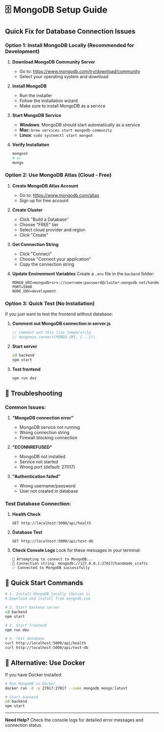 # 🗄️ MongoDB Setup Guide

## Quick Fix for Database Connection Issues

### Option 1: Install MongoDB Locally (Recommended for Development)

1. **Download MongoDB Community Server**
   - Go to: https://www.mongodb.com/try/download/community
   - Select your operating system and download

2. **Install MongoDB**
   - Run the installer
   - Follow the installation wizard
   - Make sure to install MongoDB as a service

3. **Start MongoDB Service**
   - **Windows**: MongoDB should start automatically as a service
   - **Mac**: `brew services start mongodb-community`
   - **Linux**: `sudo systemctl start mongod`

4. **Verify Installation**
   ```bash
   mongosh
   # or
   mongo
   ```

### Option 2: Use MongoDB Atlas (Cloud - Free)

1. **Create MongoDB Atlas Account**
   - Go to: https://www.mongodb.com/atlas
   - Sign up for free account

2. **Create Cluster**
   - Click "Build a Database"
   - Choose "FREE" tier
   - Select cloud provider and region
   - Click "Create"

3. **Get Connection String**
   - Click "Connect"
   - Choose "Connect your application"
   - Copy the connection string

4. **Update Environment Variables**
   Create a `.env` file in the `backend` folder:
   ```env
   MONGO_URI=mongodb+srv://username:password@cluster.mongodb.net/handmade_crafts
   PORT=5000
   NODE_ENV=development
   ```

### Option 3: Quick Test (No Installation)

If you just want to test the frontend without database:

1. **Comment out MongoDB connection in server.js**
   ```javascript
   // Comment out this line temporarily
   // mongoose.connect(MONGO_URI, {...});
   ```

2. **Start server**
   ```bash
   cd backend
   npm start
   ```

3. **Test frontend**
   ```bash
   npm run dev
   ```

## 🔧 Troubleshooting

### Common Issues:

1. **"MongoDB connection error"**
   - MongoDB service not running
   - Wrong connection string
   - Firewall blocking connection

2. **"ECONNREFUSED"**
   - MongoDB not installed
   - Service not started
   - Wrong port (default: 27017)

3. **"Authentication failed"**
   - Wrong username/password
   - User not created in database

### Test Database Connection:

1. **Health Check**
   ```
   GET http://localhost:5000/api/health
   ```

2. **Database Test**
   ```
   GET http://localhost:5000/api/test-db
   ```

3. **Check Console Logs**
   Look for these messages in your terminal:
   ```
   🔗 Attempting to connect to MongoDB...
   📡 Connection string: mongodb://127.0.0.1:27017/handmade_crafts
   ✅ Connected to MongoDB successfully
   ```

## 🚀 Quick Start Commands

```bash
# 1. Install MongoDB locally (Option 1)
# Download and install from mongodb.com

# 2. Start backend server
cd backend
npm start

# 3. Start frontend
npm run dev

# 4. Test database
curl http://localhost:5000/api/health
curl http://localhost:5000/api/test-db
```

## 📱 Alternative: Use Docker

If you have Docker installed:

```bash
# Run MongoDB in Docker
docker run -d -p 27017:27017 --name mongodb mongo:latest

# Start backend
cd backend
npm start
```

---

**Need Help?** Check the console logs for detailed error messages and connection status.
